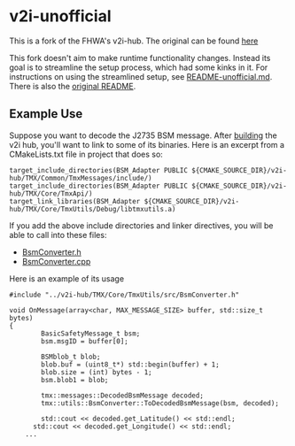 v2i-unofficial
==============

This is a fork of the FHWA's v2i-hub.  The original can be found [here](https://www.itsforge.net/index.php/community/explore-applications/for-search-results#/40/125)

This fork doesn't aim to make runtime functionality changes.  Instead its goal is to streamline the setup process, which had some kinks in it.  For instructions on using the streamlined setup, see [README-unofficial.md](README-unofficial.md).  There is also the [original README](Readme-official.txt).


Example Use
-----------

Suppose you want to decode the J2735 BSM message.  After [building](README-unofficial.md) the v2i hub, you'll want to link to some of its binaries.  Here is an excerpt from a CMakeLists.txt file in project that does so:

    target_include_directories(BSM_Adapter PUBLIC ${CMAKE_SOURCE_DIR}/v2i-hub/TMX/Common/TmxMessages/include/)
    target_include_directories(BSM_Adapter PUBLIC ${CMAKE_SOURCE_DIR}/v2i-hub/TMX/Core/TmxApi/)
    target_link_libraries(BSM_Adapter ${CMAKE_SOURCE_DIR}/v2i-hub/TMX/Core/TmxUtils/Debug/libtmxutils.a)

If you add the above include directories and linker directives, you will be able to call into these files:
 - [BsmConverter.h](TMX/Core/TmxUtils/src/BsmConverter.h)
 - [BsmConverter.cpp](TMX/Core/TmxUtils/src/BsmConverter.cpp)
 
Here is an example of its usage

    #include "../v2i-hub/TMX/Core/TmxUtils/src/BsmConverter.h"
    
    void OnMessage(array<char, MAX_MESSAGE_SIZE> buffer, std::size_t bytes)
    {
		    BasicSafetyMessage_t bsm;
		    bsm.msgID = buffer[0];

		    BSMblob_t blob;
		    blob.buf = (uint8_t*) std::begin(buffer) + 1;
		    blob.size = (int) bytes - 1;
		    bsm.blob1 = blob;

		    tmx::messages::DecodedBsmMessage decoded;
		    tmx::utils::BsmConverter::ToDecodedBsmMessage(bsm, decoded);

		    std::cout << decoded.get_Latitude() << std::endl;
	      std::cout << decoded.get_Longitude() << std::endl;
        ...

